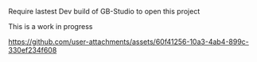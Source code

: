 Require lastest Dev build of GB-Studio to open this project

This is a work in progress

https://github.com/user-attachments/assets/60f41256-10a3-4ab4-899c-330ef234f608

